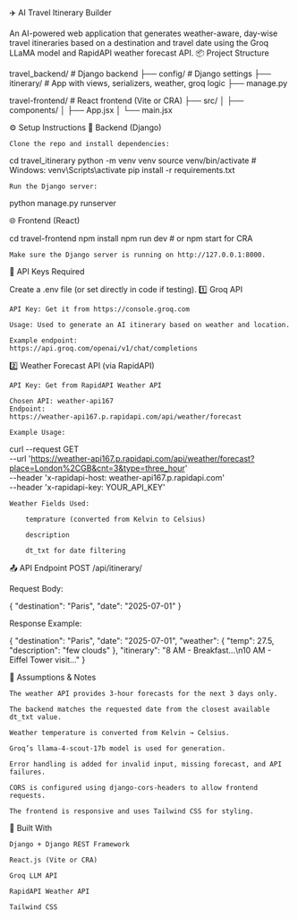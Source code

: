 ✈️ AI Travel Itinerary Builder

An AI-powered web application that generates weather-aware, day-wise travel itineraries based on a destination and travel date using the Groq LLaMA model and RapidAPI weather forecast API.
📦 Project Structure

travel_backend/        # Django backend
├── config/              # Django settings
├── itinerary/           # App with views, serializers, weather, groq logic
├── manage.py

travel-frontend/         # React frontend (Vite or CRA)
├── src/
│   ├── components/
│   ├── App.jsx
│   └── main.jsx

⚙️ Setup Instructions
🔁 Backend (Django)

    Clone the repo and install dependencies:

cd travel_itinerary
python -m venv venv
source venv/bin/activate   # Windows: venv\Scripts\activate
pip install -r requirements.txt

    Run the Django server:

python manage.py runserver

🌐 Frontend (React)

cd travel-frontend
npm install
npm run dev   # or npm start for CRA

    Make sure the Django server is running on http://127.0.0.1:8000.

🔑 API Keys Required

Create a .env file (or set directly in code if testing).
1️⃣ Groq API

    API Key: Get it from https://console.groq.com

    Usage: Used to generate an AI itinerary based on weather and location.

    Example endpoint:
    https://api.groq.com/openai/v1/chat/completions

2️⃣ Weather Forecast API (via RapidAPI)

    API Key: Get from RapidAPI Weather API

    Chosen API: weather-api167
    Endpoint:
    https://weather-api167.p.rapidapi.com/api/weather/forecast

    Example Usage:

curl --request GET \
  --url 'https://weather-api167.p.rapidapi.com/api/weather/forecast?place=London%2CGB&cnt=3&type=three_hour' \
  --header 'x-rapidapi-host: weather-api167.p.rapidapi.com' \
  --header 'x-rapidapi-key: YOUR_API_KEY'

    Weather Fields Used:

        temprature (converted from Kelvin to Celsius)

        description

        dt_txt for date filtering

📤 API Endpoint
POST /api/itinerary/

Request Body:

{
  "destination": "Paris",
  "date": "2025-07-01"
}

Response Example:

{
  "destination": "Paris",
  "date": "2025-07-01",
  "weather": {
    "temp": 27.5,
    "description": "few clouds"
  },
  "itinerary": "8 AM - Breakfast...\n10 AM - Eiffel Tower visit..."
}

📌 Assumptions & Notes

    The weather API provides 3-hour forecasts for the next 3 days only.

    The backend matches the requested date from the closest available dt_txt value.

    Weather temperature is converted from Kelvin → Celsius.

    Groq’s llama-4-scout-17b model is used for generation.

    Error handling is added for invalid input, missing forecast, and API failures.

    CORS is configured using django-cors-headers to allow frontend requests.

    The frontend is responsive and uses Tailwind CSS for styling.

🧠 Built With

    Django + Django REST Framework

    React.js (Vite or CRA)

    Groq LLM API

    RapidAPI Weather API

    Tailwind CSS
